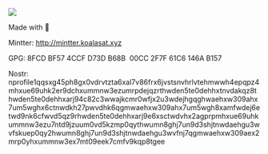 ![](https://forthebadge.com/images/featured/featured-powered-by-electricity.svg)

Made with 🐨

Mintter: http://mintter.koalasat.xyz

GPG: 8FCD BF57 4CCF D73D B68B  00CC 2F7F 61C6 146A B157

Nostr: nprofile1qqsxg45ph8gx0vdrvtzta6xal7v86frx6jvstsnvhrlvtehmwwh4epqpz4mhxue69uhk2er9dchxummnw3ezumrpdejqzrthwden5te0dehhxtnvdakqz8thwden5te0dehhxarj94c82c3wwajkcmr0wfjx2u3wdejhgqghwaehxw309ahx7um5wghx6ctnwdkh27pwvdhk6qgmwaehxw309ahx7um5wgh8xamfwdej6etwd9nk6cfwvd5qz9rhwden5te0dehhxarj9e6xsctwdvhx2agprpmhxue69uhkummnw3ezu7ntd9jzuum0vd5kzmp0qythwumn8ghj7un9d3shjtnwdaehgu3wvfskuep0qy2hwumn8ghj7un9d3shjtnwdaehgu3wvfnj7qgmwaehxw309aex2mrp0yhxummnw3ex7mt09eek7cmfv9kqp8tgee
